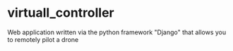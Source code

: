 # virtuall_controller
Web application written via the python framework "Django" that allows you to remotely pilot a drone

